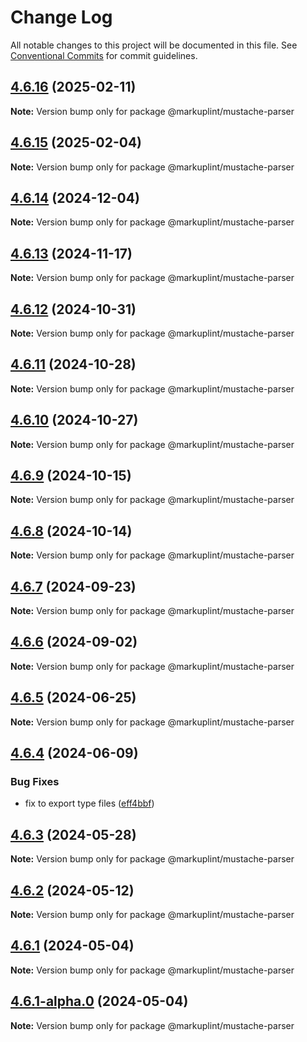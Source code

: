 # Change Log

All notable changes to this project will be documented in this file.
See [Conventional Commits](https://conventionalcommits.org) for commit guidelines.

## [4.6.16](https://github.com/markuplint/markuplint/compare/@markuplint/mustache-parser@4.6.15...@markuplint/mustache-parser@4.6.16) (2025-02-11)

**Note:** Version bump only for package @markuplint/mustache-parser

## [4.6.15](https://github.com/markuplint/markuplint/compare/@markuplint/mustache-parser@4.6.14...@markuplint/mustache-parser@4.6.15) (2025-02-04)

**Note:** Version bump only for package @markuplint/mustache-parser

## [4.6.14](https://github.com/markuplint/markuplint/compare/@markuplint/mustache-parser@4.6.13...@markuplint/mustache-parser@4.6.14) (2024-12-04)

**Note:** Version bump only for package @markuplint/mustache-parser

## [4.6.13](https://github.com/markuplint/markuplint/compare/@markuplint/mustache-parser@4.6.12...@markuplint/mustache-parser@4.6.13) (2024-11-17)

**Note:** Version bump only for package @markuplint/mustache-parser

## [4.6.12](https://github.com/markuplint/markuplint/compare/@markuplint/mustache-parser@4.6.11...@markuplint/mustache-parser@4.6.12) (2024-10-31)

**Note:** Version bump only for package @markuplint/mustache-parser

## [4.6.11](https://github.com/markuplint/markuplint/compare/@markuplint/mustache-parser@4.6.10...@markuplint/mustache-parser@4.6.11) (2024-10-28)

**Note:** Version bump only for package @markuplint/mustache-parser

## [4.6.10](https://github.com/markuplint/markuplint/compare/@markuplint/mustache-parser@4.6.9...@markuplint/mustache-parser@4.6.10) (2024-10-27)

**Note:** Version bump only for package @markuplint/mustache-parser

## [4.6.9](https://github.com/markuplint/markuplint/compare/@markuplint/mustache-parser@4.6.8...@markuplint/mustache-parser@4.6.9) (2024-10-15)

**Note:** Version bump only for package @markuplint/mustache-parser

## [4.6.8](https://github.com/markuplint/markuplint/compare/@markuplint/mustache-parser@4.6.7...@markuplint/mustache-parser@4.6.8) (2024-10-14)

**Note:** Version bump only for package @markuplint/mustache-parser

## [4.6.7](https://github.com/markuplint/markuplint/compare/@markuplint/mustache-parser@4.6.6...@markuplint/mustache-parser@4.6.7) (2024-09-23)

**Note:** Version bump only for package @markuplint/mustache-parser

## [4.6.6](https://github.com/markuplint/markuplint/compare/@markuplint/mustache-parser@4.6.5...@markuplint/mustache-parser@4.6.6) (2024-09-02)

**Note:** Version bump only for package @markuplint/mustache-parser

## [4.6.5](https://github.com/markuplint/markuplint/compare/@markuplint/mustache-parser@4.6.4...@markuplint/mustache-parser@4.6.5) (2024-06-25)

**Note:** Version bump only for package @markuplint/mustache-parser

## [4.6.4](https://github.com/markuplint/markuplint/compare/@markuplint/mustache-parser@4.6.3...@markuplint/mustache-parser@4.6.4) (2024-06-09)

### Bug Fixes

- fix to export type files ([eff4bbf](https://github.com/markuplint/markuplint/commit/eff4bbfd127574809dc5e15d7cafe87699758ee0))

## [4.6.3](https://github.com/markuplint/markuplint/compare/@markuplint/mustache-parser@4.6.2...@markuplint/mustache-parser@4.6.3) (2024-05-28)

**Note:** Version bump only for package @markuplint/mustache-parser

## [4.6.2](https://github.com/markuplint/markuplint/compare/@markuplint/mustache-parser@4.6.1...@markuplint/mustache-parser@4.6.2) (2024-05-12)

**Note:** Version bump only for package @markuplint/mustache-parser

## [4.6.1](https://github.com/markuplint/markuplint/compare/@markuplint/mustache-parser@4.6.1-alpha.0...@markuplint/mustache-parser@4.6.1) (2024-05-04)

**Note:** Version bump only for package @markuplint/mustache-parser

## [4.6.1-alpha.0](https://github.com/markuplint/markuplint/compare/@markuplint/mustache-parser@4.6.0...@markuplint/mustache-parser@4.6.1-alpha.0) (2024-05-04)

**Note:** Version bump only for package @markuplint/mustache-parser
